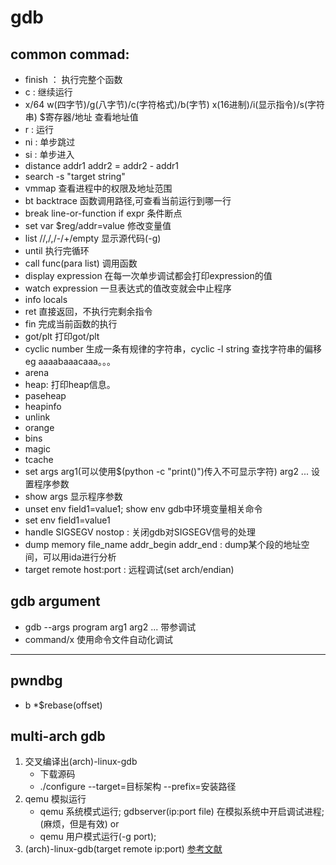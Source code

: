 # gdb 
## common commad:  
- finish ： 执行完整个函数  
- c : 继续运行  
- x/64 w(四字节)/g(八字节)/c(字符格式)/b(字节) x(16进制)/i(显示指令)/s(字符串) $寄存器/地址  查看地址值  
- r : 运行  
- ni : 单步跳过  
- si : 单步进入  
- distance addr1 addr2  = addr2 - addr1  
- search -s "target string"  
- vmmap 查看进程中的权限及地址范围  
- bt backtrace 函数调用路径,可查看当前运行到哪一行
- break line-or-function if expr 条件断点
- set var $reg/addr=value  修改变量值  
- list <linenum>/<function>/<first>,<last>/,<last>/-/+/empty  显示源代码(-g)  
- until 执行完循环
- call func(para list)  调用函数
- display expression  在每一次单步调试都会打印expression的值
- watch expression 一旦表达式的值改变就会中止程序
- info locals
- ret 直接返回，不执行完剩余指令
- fin 完成当前函数的执行
- got/plt 打印got/plt
- cyclic number 生成一条有规律的字符串，cyclic -l string 查找字符串的偏移 eg aaaabaaacaaa。。。
- arena
- heap: 打印heap信息。
- paseheap
- heapinfo
- unlink
- orange
- bins
- magic
- tcache
- set args arg1(可以使用$(python -c "print()")传入不可显示字符) arg2 ... 设置程序参数
- show args 显示程序参数
- unset env field1=value1; show env  gdb中环境变量相关命令
- set env field1=value1
- handle SIGSEGV nostop : 关闭gdb对SIGSEGV信号的处理
- dump memory file_name addr_begin addr_end : dump某个段的地址空间，可以用ida进行分析
- target remote host:port  : 远程调试(set arch/endian)

## gdb argument
- gdb --args program arg1 arg2 ... 带参调试
- command/x 使用命令文件自动化调试
---

## pwndbg
- b *$rebase(offset)

## multi-arch gdb
1. 交叉编译出(arch)-linux-gdb
   - 下载源码
   - ./configure --target=目标架构 --prefix=安装路径
2. qemu 模拟运行
   - qemu 系统模式运行; gdbserver(ip:port file) 在模拟系统中开启调试进程; (麻烦，但是有效)
   or
   - qemu 用户模式运行(-g port);
3. (arch)-linux-gdb(target remote ip:port)
[参考文献](https://blog.csdn.net/zqj6893/article/details/84662579 "跨架构调试")
